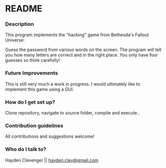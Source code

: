 # README #


### Description ###

This program implements the "hacking" game from Bethesda's Fallout Universe:

Guess the password from various words on the screen.
The program will tell you how many letters are correct and in the right place.
You only have four guesses so think carefully!

### Future Improvements ###

This is still very much a work in progress.
I would ultimately like to implement this game using a GUI.

### How do I get set up? ###

Clone repository, navigate to source folder, compile and execute..

### Contribution guidelines ###

All contributions and suggestions welcome!

### Who do I talk to? ###

Hayden Clevenger || 
hayden.clev@gmail.com
